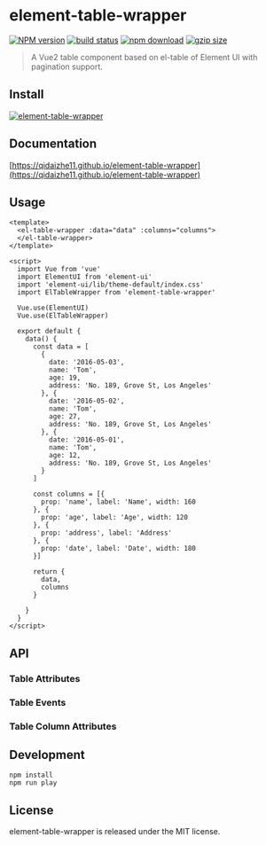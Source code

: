 # element-table-wrapper

[![NPM version][npm-image]][npm-url]
[![build status][travis-image]][travis-url]
[![npm download][download-image]][download-url]
[![gzip size][badgesize-image]][badgesize-url]

[npm-image]: https://img.shields.io/npm/v/element-table-wrapper.svg
[npm-url]: https://www.npmjs.org/package/element-table-wrapper
[travis-image]: https://travis-ci.org/qidaizhe11/element-table-wrapper.svg?branch=master
[travis-url]: https://travis-ci.org/qidaizhe11/element-table-wrapper
<!-- [coveralls-image]: https://img.shields.io/coveralls/react-component/table.svg?style=flat-square
[coveralls-url]: https://coveralls.io/r/react-component/table?branch=master -->
[download-image]: https://img.shields.io/npm/dm/element-table-wrapper.svg
[download-url]: https://npmjs.org/package/element-table-wrapper
[badgesize-image]: http://img.badgesize.io/https://unpkg.com/element-table-wrapper?compression=gzip
[badgesize-url]: https://github.com/qidaizhe11/element-table-wrapper

> A Vue2 table component based on el-table of Element UI with pagination support.

## Install

[![element-table-wrapper](https://nodei.co/npm/element-table-wrapper.png)](https://npmjs.org/package/element-table-wrapper)

## Documentation
[https://qidaizhe11.github.io/element-table-wrapper](https://qidaizhe11.github.io/element-table-wrapper)

## Usage
```vue
<template>
  <el-table-wrapper :data="data" :columns="columns">
  </el-table-wrapper>
</template>

<script>
  import Vue from 'vue'
  import ElementUI from 'element-ui'
  import 'element-ui/lib/theme-default/index.css'
  import ElTableWrapper from 'element-table-wrapper'

  Vue.use(ElementUI)
  Vue.use(ElTableWrapper)

  export default {
    data() {
      const data = [
        {
          date: '2016-05-03',
          name: 'Tom',
          age: 19,
          address: 'No. 189, Grove St, Los Angeles'
        }, {
          date: '2016-05-02',
          name: 'Tom',
          age: 27,
          address: 'No. 189, Grove St, Los Angeles'
        }, {
          date: '2016-05-01',
          name: 'Tom',
          age: 12,
          address: 'No. 189, Grove St, Los Angeles'
        }
      ]

      const columns = [{
        prop: 'name', label: 'Name', width: 160
      }, {
        prop: 'age', label: 'Age', width: 120
      }, {
        prop: 'address', label: 'Address'
      }, {
        prop: 'date', label: 'Date', width: 180
      }]

      return {
        data,
        columns
      }

    }
  }
</script>
```

## API

### Table Attributes

### Table Events

### Table Column Attributes

## Development

```
npm install
npm run play
```

## License

element-table-wrapper is released under the MIT license.
